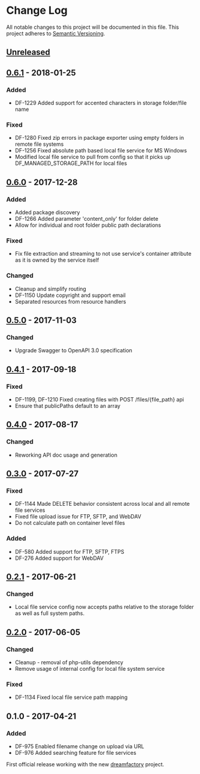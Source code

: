 # Change Log
All notable changes to this project will be documented in this file.
This project adheres to [Semantic Versioning](http://semver.org/).

## [Unreleased]
## [0.6.1] - 2018-01-25
### Added
- DF-1229 Added support for accented characters in storage folder/file name
### Fixed
- DF-1280 Fixed zip errors in package exporter using empty folders in remote file systems
- DF-1256 Fixed absolute path based local file service for MS Windows
- Modified local file service to pull from config so that it picks up DF_MANAGED_STORAGE_PATH for local files 

## [0.6.0] - 2017-12-28
### Added
- Added package discovery
- DF-1266 Added parameter 'content_only' for folder delete
- Allow for individual and root folder public path declarations
### Fixed
- Fix file extraction and streaming to not use service's container attribute as it is owned by the service itself
### Changed
- Cleanup and simplify routing
- DF-1150 Update copyright and support email
- Separated resources from resource handlers

## [0.5.0] - 2017-11-03
### Changed
- Upgrade Swagger to OpenAPI 3.0 specification

## [0.4.1] - 2017-09-18
### Fixed
- DF-1199, DF-1210 Fixed creating files with POST /files/{file_path} api
- Ensure that publicPaths default to an array

## [0.4.0] - 2017-08-17
### Changed
- Reworking API doc usage and generation

## [0.3.0] - 2017-07-27
### Fixed
- DF-1144 Made DELETE behavior consistent across local and all remote file services
- Fixed file upload issue for FTP, SFTP, and WebDAV
- Do not calculate path on container level files
### Added
- DF-580 Added support for FTP, SFTP, FTPS
- DF-276 Added support for WebDAV

## [0.2.1] - 2017-06-21
### Changed
- Local file service config now accepts paths relative to the storage folder as well as full system paths.

## [0.2.0] - 2017-06-05
### Changed
- Cleanup - removal of php-utils dependency
- Remove usage of internal config for local file system service
### Fixed
- DF-1134 Fixed local file service path mapping

## 0.1.0 - 2017-04-21
### Added
- DF-975 Enabled filename change on upload via URL
- DF-976 Added searching feature for file services

First official release working with the new [dreamfactory](https://github.com/dreamfactorysoftware/dreamfactory) project.

[Unreleased]: https://github.com/dreamfactorysoftware/df-file/compare/0.6.1...HEAD
[0.6.1]: https://github.com/dreamfactorysoftware/df-file/compare/0.6.0...0.6.1
[0.6.0]: https://github.com/dreamfactorysoftware/df-file/compare/0.5.0...0.6.0
[0.5.0]: https://github.com/dreamfactorysoftware/df-file/compare/0.4.1...0.5.0
[0.4.1]: https://github.com/dreamfactorysoftware/df-file/compare/0.4.0...0.4.1
[0.4.0]: https://github.com/dreamfactorysoftware/df-file/compare/0.3.0...0.4.0
[0.3.0]: https://github.com/dreamfactorysoftware/df-file/compare/0.2.1...0.3.0
[0.2.1]: https://github.com/dreamfactorysoftware/df-file/compare/0.2.0...0.2.1
[0.2.0]: https://github.com/dreamfactorysoftware/df-file/compare/0.1.0...0.2.0
